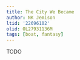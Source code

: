 ```yaml
---
title: The City We Became
author: NK Jemison
ltid: '22696102'
olid: OL27931136M
tags: [boat, fantasy]
---
```


TODO
